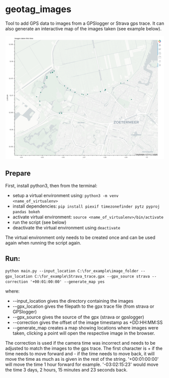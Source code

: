 # geotag_images
Tool to add GPS data to images from a GPSlogger or Strava gps trace.
It can also generate an interactive map of the images taken (see example below).

![Interactive Map Example](generated_map_example.png)

## Prepare

First, install python3, then from the terminal:

- setup a virtual environment using: 
`python3 -m venv <name_of_virtualenv>`
- install dependencies: `pip install piexif timezonefinder pytz pyproj pandas bokeh`
- activate virtual environment: `source <name_of_virtualenv>/bin/activate`
- run the script (see below)
- deactivate the virtual environment using `deactivate`

The virtual environment only needs to be created once and can be used again when running the script again.

## Run:
`python main.py --input_location C:\for_example\image_folder --gpx_location C:\for_example\Strava_trace.gpx --gpx_source strava --correction '+00:01:00:00' --generate_map yes`

where:
- --input_location gives the directory containing the images
- --gpx_location gives the filepath to the gpx trace file (from strava or GPSlogger)
- --gpx_source gives the source of the gpx (strava or gpslogger)
- --correction gives the offset of the image timestamp as +DD:HH:MM:SS
- --generate_map creates a map showing locations where images were taken, clicking a point will open the respective image in the browser.

The correction is used if the camera time was incorrect and needs to be adjusted to match the images to the gps trace. 
The first character is + if the time needs to move forward and - if the time needs to move back, it will move the time as much as is 
given in the rest of the string. '+00:01:00:00' will move the time 1 hour forward for example.
'-03:02:15:23' would move the time 3 days, 2 hours, 15 minutes and 23 seconds back.
